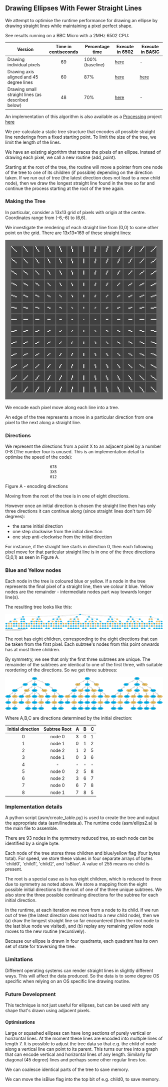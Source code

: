 ## Drawing Ellipses With Fewer Straight Lines

We attempt to optimise the runtime performance for drawing an ellipse by drawing straight lines while maintaining a pixel perfect shape.

See results running on a BBC Micro with a 2MHz 6502 CPU:

| Version               | Time in centiseconds | Percentage  time | Execute in 6502 | Execute in BASIC |
| --------------------- | :------------------: | ---- | ---- | ---- |
| Drawing individual pixels | 69 | 100% (baseline) | [here](http://bbc.godbolt.org/?autoboot&disc=https://raw.githubusercontent.com/TobyLobster/ellipse/diagonals/ELLIPS0.SSD) | -
| Drawing axis aligned and 45 degree lines | 60 | 87% | [here](http://bbc.godbolt.org/?autoboot&disc=https://raw.githubusercontent.com/TobyLobster/ellipse/diagonals/ELLIPS1.SSD) | [here](https://bbcmic.ro/#%7B%22v%22%3A1%2C%22program%22%3A%2210MODE%201%5Cn20PROCellipse%28160%2C128%2C58%2C100%2C-20%29%5Cn30END%5Cn40%3A%5Cn50DEFPROCellipse%28CX%25%2CCY%25%2CA%25%2CB%25%2CS%25%29%5Cn60VDU%2029%2CCX%25*4%3BCY%25*4%3B%5Cn70BB%25%3DB%25*B%25%5Cn80AA%25%3DA%25*A%25%5Cn90YYAA%25%3D0%3AAABB%25%3DAA%25*BB%25%5Cn100YYAA_DIFF%25%3DAA%25%5Cn110X1%25%3D-A%25%3AT1%25%3D-A%25*B%25%3ATT1%25%3DAABB%25%3ABT1%25%3DB%25*T1%25%3AST1%25%3DS%25*T1%25%5Cn120X2%25%3D%20A%25%3AT2%25%3D-T1%25%20%20%3ATT2%25%3DAABB%25%3ABT2%25%3D-BT1%25%20%3AST2%25%3D-ST1%25%5Cn130YS%25%3D0%3ABB2%25%3DBB%25%2F2%3ASB%25%3DS%25*B%25%3ASS%25%3DS%25*S%25%5Cn140OY1%25%3D0%3AOY2%25%3D0%3AOOX1%25%3DX1%25%3AOOX2%25%3DX2%25%3AODELTAX1%25%3D0%3AODELTAX2%25%3D0%3Acol1%25%3D1%3Acol2%25%3D2%3AREM%20used%20for%20straight%20line%20segments%5Cn150FOR%20Y%25%3D0%20TO%20B%25-1%5Cn160OX2%25%3DX2%25%3AOX1%25%3DX1%25%5Cn170DD%25%3DAABB%25-YYAA%25%3A%5Cn180%3A%5Cn190IF%20T2%25%3C%3EX2%25*B%25-Y%25*S%25%3ASTOP%20ELSE%20IF%20BT2%25%3C%3ET2%25*B%25%3ASTOP%20ELSE%20IF%20TT2%25%3C%3ET2%25*T2%25%3ASTOP%20ELSE%20IF%20ST2%25%3C%3ES%25*T2%25%3ASTOP%5Cn200IF%20T2%25%3C0%20X2%25%3DX2%25%2B1%3AT2%25%3DT2%25%2BB%25%3ATT2%25%3DTT2%25%2B2*BT2%25%2BBB%25%3ABT2%25%3DBT2%25%2BBB%25%3AST2%25%3DST2%25%2BSB%25%3AGOTO%20190%5Cn210IF%20T2%25%3D0%20GOTO%20260%5Cn220D1%25%3DTT2%25-DD%25%5Cn230BD%25%3DBT2%25%2BBB2%25%5Cn240IF%20BD%25-D1%25%20%3C%200%20X2%25%3DX2%25-1%3AT2%25%3DT2%25-B%25%3ATT2%25%3DTT2%25-2*BT2%25%2BBB%25%3ABT2%25%3DBT2%25-BB%25%3AST2%25%3DST2%25-SB%25%3AGOTO%20190%5Cn250IF%20BD%25%2BD1%25%20%3C%200%20X2%25%3DX2%25%2B1%3AT2%25%3DT2%25%2BB%25%3ATT2%25%3DTT2%25%2B2*BT2%25%2BBB%25%3ABT2%25%3DBT2%25%2BBB%25%3AST2%25%3DST2%25%2BSB%25%3AGOTO%20190%5Cn255%3A%5Cn260DELTAX2%25%3DX2%25%2BSGN%28X2%25-OX2%25%29*0-OX2%25%5Cn270IF%20DELTAX2%25%3DODELTAX2%25%20AND%20Y%25%3CB%25-1%20AND%20ABS%28DELTAX2%25%29%3C2%3AGOTO310%3AREM%20we%20are%20building%20a%20straight-line%20segment%20so%20don%27t%20draw%20anything%20for%20now%5Cn275IF%20ABS%28ODELTAX2%25%29%3D1%20AND%20DELTAX2%25%3D0%20AND%20Y%25%3CB%25-1%20AND%20Y%25%3DOY2%25%2B1%20%3AODELTAX2%25%3DDELTAX2%25%3AOOX2%25%3DOX2%25%3AGOTO310%3AREM%20fix%20for%20consecutive%20vlines%5Cn280DX%25%3DSGN%28OX2%25-OOX2%25%29%5Cn290GCOL3%2Ccol2%25%3Acol2%25%3D3-col2%25%3AMOVE%20%28OOX2%25%2BDX%25%29*4%2COY2%25*4%3ADRAW%20OX2%25*4%2C%28Y%25-1%29*4%3AMOVE%20-%28OOX2%25%2BDX%25%29*4%2C-OY2%25*4%3ADRAW-OX2%25*4%2C-%28Y%25-1%29*4%3AOY2%25%3DY%25%3AOOX2%25%3DOX2%25%3AODELTAX2%25%3DDELTAX2%25%3AREM%20finish%20off%20old%20straight-line%20segment%5Cn300%3A%5Cn310IF%20T1%25%3C%3EX1%25*B%25-Y%25*S%25%3ASTOP%20ELSE%20IF%20BT1%25%3C%3ET1%25*B%25%3ASTOP%20ELSE%20IF%20TT1%25%3C%3ET1%25*T1%25%3ASTOP%20%20ELSE%20IF%20ST1%25%3C%3ES%25*T1%25%3ASTOP%5Cn320IF%20T1%25%3E0%20X1%25%3DX1%25-1%3AT1%25%3DT1%25-B%25%3ATT1%25%3DTT1%25-2*BT1%25%2BBB%25%3ABT1%25%3DBT1%25-BB%25%3AST1%25%3DST1%25-SB%25%3AGOTO%20310%5Cn330IF%20T1%25%3D0%20GOTO%20390%5Cn340D1%25%3DTT1%25-DD%25%5Cn350BD%25%3DBB2%25-BT1%25%5Cn360IF%20BD%25-D1%25%20%3C%200%20X1%25%3DX1%25%2B1%3AT1%25%3DT1%25%2BB%25%3ATT1%25%3DTT1%25%2B2*BT1%25%2BBB%25%3ABT1%25%3DBT1%25%2BBB%25%3AST1%25%20%3D%20ST1%25%2BSB%25%3AGOTO%20310%5Cn370IF%20BD%25%2BD1%25%20%3C%200%20X1%25%3DX1%25-1%3AT1%25%3DT1%25-B%25%3ATT1%25%3DTT1%25-2*BT1%25%2BBB%25%3ABT1%25%3DBT1%25-BB%25%3AST1%25%20%3D%20ST1%25-SB%25%3AGOTO%20310%5Cn380%3A%5Cn390DELTAX1%25%3DX1%25%2BSGN%28X1%25-OX1%25%29*0-OX1%25%5Cn400IF%20DELTAX1%25%3DODELTAX1%25%20AND%20Y%25%3CB%25-1%20AND%20ABS%28DELTAX1%25%29%3C2%3AGOTO450%3AREM%20we%20are%20building%20a%20straight-line%20segment%20so%20don%27t%20draw%20anything%20for%20now%5Cn401IF%20ABS%28ODELTAX1%25%29%3D1%20AND%20DELTAX1%25%3D0%20AND%20Y%25%3CB%25-1%20AND%20Y%25%3DOY1%25%2B1%20%3AODELTAX1%25%3DDELTAX1%25%3AOOX1%25%3DOX1%25%3AGOTO450%3AREM%20fix%20for%20consecutive%20vlines%5Cn410DX%25%3DSGN%28OX1%25-OOX1%25%29%5Cn420GCOL3%2Ccol1%25%3Acol1%25%3D3-col1%25%3AMOVE%20%28OOX1%25%2BDX%25%29*4%2COY1%25*4%3ADRAW%20OX1%25*4%2C%28Y%25-1%29*4%3AMOVE%20-%28OOX1%25%2BDX%25%29*4%2C-OY1%25*4%3ADRAW-OX1%25*4%2C-%28Y%25-1%29*4%3AOY1%25%3DY%25%3AOOX1%25%3DOX1%25%3AODELTAX1%25%3DDELTAX1%25%3AREM%20finish%20off%20old%20straight-line%20segment%5Cn430%5Cn440%5Cn450TT2%25%3DTT2%25-2*ST2%25%2BSS%25%3ATT1%25%3DTT1%25-2*ST1%25%2BSS%25%3AYS%25%3DYS%25%2BS%25%3AST2%25%3DST2%25-SS%25%3AST1%25%3DST1%25-SS%25%5Cn460YYAA%25%3DYYAA%25%2BYYAA_DIFF%25%5Cn470YYAA_DIFF%25%3DYYAA_DIFF%25%2B2*AA%25%5Cn472BT2%25%3DBT2%25-SB%25%3ABT1%25%3DBT1%25-SB%25%3AT2%25%3DT2%25-S%25%3AT1%25%3DT1%25-S%25%5Cn480NEXT%5Cn481Y%25%3DB%25%5Cn482REM%20finish%20off%20old%20line%20segments%3A%5Cn485OOX2%25%3DOX2%25%3AOX2%25%3DX2%25%3ADX%25%3DSGN%28OX2%25-OOX2%25%29%5Cn486GCOL3%2Ccol2%25%3Acol2%25%3D3-col2%25%3AMOVE%20%28OOX2%25%2BDX%25%29*4%2COY2%25*4%3ADRAW%20OX2%25*4%2C%28Y%25-1%29*4%3AMOVE%20-%28OOX2%25%2BDX%25%29*4%2C-OY2%25*4%3ADRAW-OX2%25*4%2C-%28Y%25-1%29*4%3AOY2%25%3DY%25%3AOOX2%25%3DOX2%25%3AODELTAX2%25%3DDELTAX2%25%3AREM%20finish%20off%20old%20straight-line%20segment%5Cn492OOX1%25%3DOX1%25%3AOX1%25%3DX1%25%3ADX%25%3DSGN%28OX1%25-OOX1%25%29%5Cn493GCOL3%2Ccol1%25%3Acol1%25%3D3-col1%25%3AMOVE%20%28OOX1%25%2BDX%25%29*4%2COY1%25*4%3ADRAW%20OX1%25*4%2C%28Y%25-1%29*4%3AMOVE%20-%28OOX1%25%2BDX%25%29*4%2C-OY1%25*4%3ADRAW-OX1%25*4%2C-%28Y%25-1%29*4%3AOY1%25%3DY%25%3AOOX1%25%3DOX1%25%3AODELTAX1%25%3DDELTAX1%25%3AREM%20finish%20off%20old%20straight-line%20segment%5Cn495%5Cn500%3A%5Cn520REM%20finish%20off%20cap%20and%20tail%20hlines%20of%20ellipse%5Cn525GCOL0%2C3%5Cn530OX2%25%3DX2%25%3AOX1%25%3DX1%25%3ADX%25%3DSGN%28X2%25-X1%25%29%3AY%25%3DB%25%5Cn540MOVE%20%20%28OX1%25%2BDX%25%29*4%2C%20Y%25*4%3ADRAW%20%28OX2%25-DX%25%29*4%2C%20Y%25*4%5Cn550MOVE%20-%28OX1%25%2BDX%25%29*4%2C-Y%25*4%3ADRAW-%28OX2%25-DX%25%29*4%2C-Y%25*4%5Cn520%3A%5Cn530ENDPROC%22%7D)
| Drawing small straight lines (as described below) | 48 | 70% | [here](http://bbc.godbolt.org/?autoboot&disc=https://raw.githubusercontent.com/TobyLobster/ellipse/diagonals/ELLIPS2.SSD) | -

An implementation of this algorithm is also available as a [Processing](processing.org)  project [here](./processing/ellipse3a.pde)

We pre-calculate a static tree structure that encodes all possible straight line renderings from a fixed starting point. To limit the size of the tree, we limit the length of the lines.

We have an existing algorithm that traces the pixels of an ellipse. Instead of drawing each pixel, we call a new routine (add_point).

Starting at the root of the tree, the routine will move a pointer from one node of the tree to one of its children (if possible) depending on the direction taken. If we run out of tree (the latest direction does not lead to a new child node), then we draw the longest straight line found in the tree so far and continue the process starting at the root of the tree again.

### Making the Tree
In particular, consider a 13x13 grid of pixels with origin at the centre. Coordinates
range from (-6,-6) to (6,6).

We investigate the rendering of each straight line from (0,0) to some other point on
the grid. There are 13x13=169 of these straight lines:

![Straight lines](lines.png)

We encode each pixel move along each line into a tree.

An edge of the tree represents a move in a particular direction from one pixel to the next along a straight line.

### Directions
We represent the directions from a point X to an adjacent pixel by a number 0-8 (The
number four is unused. This is an implementation detail to optimise the speed of the
code):
```
                    678
                    3X5
                    012
```
Figure A - encoding directions

Moving from the root of the tree is in one of eight directions.

However once an initial direction is chosen the straight line then has only three directions it can continue along (since straight lines don't turn 90 degrees):
 - the same initial direction
 - one step clockwise from the initial direction
 - one step anti-clockwise from the initial direction

 For instance, if the straight line starts in direction 0, then each following pixel move for that particular straight line is in one of the three directions (3,0,1) as seen in Figure A.

### Blue and Yellow nodes
Each node in the tree is coloured blue or yellow. If a node in the tree represents the final pixel of a straight line, then we colour it blue. Yellow nodes are the remainder - intermediate nodes part way towards longer line(s).

The resulting tree looks like this:

![Full tree](line_data.png)

The root has eight children, corresponding to the eight directions that can be taken from the first pixel. Each subtree's nodes from this point onwards has at most three children.

By symmetry, we see that only the first three subtrees are unique. The remainder of the subtrees are identical to one of the first three, with suitable reordering of the directions. So we get three subtrees:

![Reduced tree](subgraphs3.png)

Where A,B,C are directions determined by the initial direction:

| Initial direction | Subtree Root  | A | B | C |
| :---------------: | :-----------: | - | - | - |
| 0                 | node 0        | 3 | 0 | 1 |
| 1                 | node 1        | 0 | 1 | 2 |
| 2                 | node 2        | 1 | 2 | 5 |
| 3                 | node 1        | 0 | 3 | 6 |
| 4                 | -             | - | - | - |
| 5                 | node 0        | 2 | 5 | 8 |
| 6                 | node 2        | 3 | 6 | 7 |
| 7                 | node 0        | 6 | 7 | 8 |
| 8                 | node 1        | 7 | 8 | 5 |

### Implementation details
A python script (asm/create_table.py) is used to create the tree and output the appropriate data (asm/linedata.a). The runtime code (asm/ellips2.a) is the main file to assemble.

There are 93 nodes in the symmetry reduced tree, so each node can be identified by a single byte.

Each node of the tree stores three children and blue/yellow flag (four bytes total).
For speed, we store these values in four separate arrays of bytes 'child0', 'child1',
'child2', and 'isBlue'. A value of 255 means no child is present.

The root is a special case as is has eight children, which is reduced to three due to symmetry as noted above. We store a mapping from the eight possible initial directions to the root of one of the three unique subtrees. We also store the three possible continuing directions for the subtree for each initial direction.

In the runtime, at each iteration we move from a node to its child. If we run out of tree (the latest direction does not lead to a new child node), then we (a) draw the longest straight line so far encountered (from the root node to the last blue node we visited), and (b) replay any remaining yellow node moves to the new routine (recursively).

Because our ellipse is drawn in four quadrants, each quadrant has its own set of state  for traversing the tree.

### Limitations
Different operating systems can render straight lines in slightly different ways. This will affect the data produced. So the data is to some degree OS specific when relying on an OS specific line drawing routine.

### Future Development ###
This technique is not just useful for ellipses, but can be used with any shape that's drawn using adjacent pixels.

#### Optimisations
Large or squashed ellipses can have long sections of purely vertical or horizontal lines. At the moment these lines are encoded into multiple lines of length 7. It is possible to adjust the tree data so that e.g. the child of node along a vertical line can point to its parent. This turns our tree into a graph that can encode vertical and horizontal lines of any length. Similarly for diagonal (45 degree) lines and perhaps some other regular lines too.

We can coalesce identical parts of the tree to save memory.

We can move the isBlue flag into the top bit of e.g. child0, to save memory.

